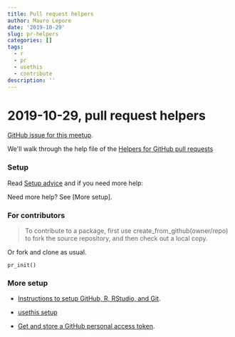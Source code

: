 ```yaml
---
title: Pull request helpers
author: Mauro Lepore
date: '2019-10-29'
slug: pr-helpers
categories: []
tags:
  - r
  - pr
  - usethis
  - contribute
description: ''
---
```


# 2019-10-29, pull request helpers

[GitHub issue for this meetup](https://github.com/2DegreesInvesting/ds-incubator/issues/3).

We'll walk through the help file of the [Helpers for GitHub pull requests](https://usethis.r-lib.org/reference/pr_init.html)

### Setup

Read [Setup advice](https://usethis.r-lib.org/reference/pr_init.html#set-up-advice) and if you need more help:

Need more help? See [More setup].

### For contributors

> To contribute to a package, first use create_from_github(owner/repo) to fork the source repository, and then check out a local copy.

Or fork and clone as usual.

```
pr_init()

```

### More setup

* [Instructions to setup GitHub, R, RStudio, and Git](https://happygitwithr.com/workshops.html).

* [usethis setup](https://usethis.r-lib.org/articles/articles/usethis-setup.html)

* [Get and store a GitHub personal access token](https://usethis.r-lib.org/articles/articles/usethis-setup.html#get-and-store-a-github-personal-access-token).



